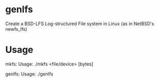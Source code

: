 # genlfs
Create a BSD-LFS Log-structured File system in Linux (as in NetBSD's newfs_lfs)

# Usage

mkfs: Usage: ./mkfs <file/device> [bytes]

genlfs: Usage: ./genlfs <directory> <image>
